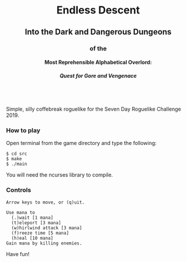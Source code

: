 <div align="center">

# Endless Descent
## Into the Dark and Dangerous Dungeons
### of the
#### Most Reprehensible Alphabetical Overlord:
##### Quest for Gore and Vengenace
</div>
<br/>
<br/>
<br/>
Simple, silly coffebreak roguelike for the Seven Day Roguelike Challenge 2019.


### How to play

Open terminal from the game directory and type the following:

```
$ cd src
$ make
$ ./main
```

You will need the ncurses library to compile.

### Controls

```
Arrow keys to move, or (q)uit.

Use mana to
  (.)wait [1 mana]
  (t)eleport [3 mana]
  (w)hirlwind attack [3 mana]
  (f)reeze time [5 mana]
  (h)eal [10 mana]
Gain mana by killing enemies.
```

Have fun!
